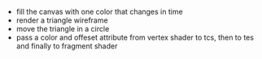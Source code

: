 * fill the canvas with one color that changes in time
* render a triangle wireframe
* move the triangle in a circle
* pass a color and offeset attribute from vertex shader to tcs, then to tes and finally to fragment shader
